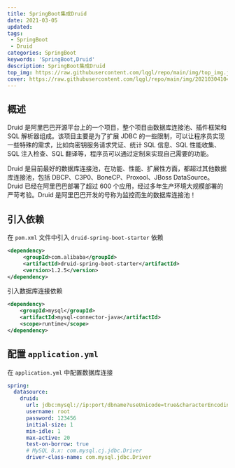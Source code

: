 ```yaml
---
title: SpringBoot集成Druid
date: 2021-03-05
updated: 
tags:
 - SpringBoot
 - Druid
categories: SpringBoot
keywords: 'SpringBoot,Druid'
description: SpringBoot集成Druid
top_img: https://raw.githubusercontent.com/lqgl/repo/main/img/top_img.jpg
cover: https://raw.githubusercontent.com/lqgl/repo/main/img/20210304104741.png
---
```


## 概述

Druid 是阿里巴巴开源平台上的一个项目，整个项目由数据库连接池、插件框架和 SQL 解析器组成。该项目主要是为了扩展 JDBC 的一些限制，可以让程序员实现一些特殊的需求，比如向密钥服务请求凭证、统计 SQL 信息、SQL 性能收集、SQL 注入检查、SQL 翻译等，程序员可以通过定制来实现自己需要的功能。

Druid 是目前最好的数据库连接池，在功能、性能、扩展性方面，都超过其他数据库连接池，包括 DBCP、C3P0、BoneCP、Proxool、JBoss DataSource。Druid 已经在阿里巴巴部署了超过 600 个应用，经过多年生产环境大规模部署的严苛考验。Druid 是阿里巴巴开发的号称为监控而生的数据库连接池！

## 引入依赖

在 `pom.xml` 文件中引入 `druid-spring-boot-starter` 依赖

```xml
<dependency>
     <groupId>com.alibaba</groupId>
     <artifactId>druid-spring-boot-starter</artifactId>
     <version>1.2.5</version>
</dependency>
```

引入数据库连接依赖

```xml
<dependency>
    <groupId>mysql</groupId>
    <artifactId>mysql-connector-java</artifactId>
    <scope>runtime</scope>
</dependency>
```

## 配置 `application.yml`

在 `application.yml` 中配置数据库连接

```yml
spring:
  datasource:
    druid:
      url: jdbc:mysql://ip:port/dbname?useUnicode=true&characterEncoding=utf-8&useSSL=false
      username: root
      password: 123456
      initial-size: 1
      min-idle: 1
      max-active: 20
      test-on-borrow: true
      # MySQL 8.x: com.mysql.cj.jdbc.Driver
      driver-class-name: com.mysql.jdbc.Driver
```

